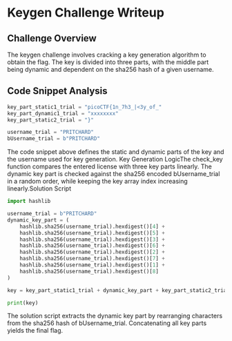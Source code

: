 # Keygen Challenge Writeup

## Challenge Overview

The keygen challenge involves cracking a key generation algorithm to obtain the flag. The key is divided into three parts, with the middle part being dynamic and dependent on the sha256 hash of a given username.

## Code Snippet Analysis

```python
key_part_static1_trial = "picoCTF{1n_7h3_|<3y_of_"
key_part_dynamic1_trial = "xxxxxxxx"
key_part_static2_trial = "}"

username_trial = "PRITCHARD"
bUsername_trial = b"PRITCHARD"
```

The code snippet above defines the static and dynamic parts of the key and the username used for key generation.
Key Generation LogicThe check_key function compares the entered license with three key parts linearly. The dynamic key part is checked against the sha256 encoded bUsername_trial in a random order, while keeping the key array index increasing linearly.Solution Script

```python
import hashlib

username_trial = b"PRITCHARD"
dynamic_key_part = (
    hashlib.sha256(username_trial).hexdigest()[4] +
    hashlib.sha256(username_trial).hexdigest()[5] +
    hashlib.sha256(username_trial).hexdigest()[3] +
    hashlib.sha256(username_trial).hexdigest()[6] +
    hashlib.sha256(username_trial).hexdigest()[2] +
    hashlib.sha256(username_trial).hexdigest()[7] +
    hashlib.sha256(username_trial).hexdigest()[1] +
    hashlib.sha256(username_trial).hexdigest()[8]
)

key = key_part_static1_trial + dynamic_key_part + key_part_static2_trial

print(key)
```

The solution script extracts the dynamic key part by rearranging characters from the sha256 hash of bUsername_trial. Concatenating all key parts yields the final flag.
